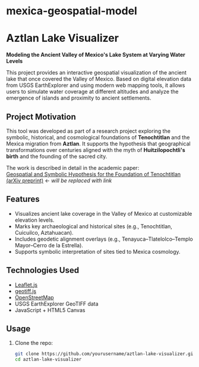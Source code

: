 # mexica-geospatial-model
# Aztlan Lake Visualizer
**Modeling the Ancient Valley of Mexico's Lake System at Varying Water Levels**

This project provides an interactive geospatial visualization of the ancient lake that once covered the Valley of Mexico. Based on digital elevation data from USGS EarthExplorer and using modern web mapping tools, it allows users to simulate water coverage at different altitudes and analyze the emergence of islands and proximity to ancient settlements.

## Project Motivation

This tool was developed as part of a research project exploring the symbolic, historical, and cosmological foundations of **Tenochtitlan** and the Mexica migration from **Aztlan**. It supports the hypothesis that geographical transformations over centuries aligned with the myth of **Huitzilopochtli's birth** and the founding of the sacred city.

The work is described in detail in the academic paper:  
[Geospatial and Symbolic Hypothesis for the Foundation of Tenochtitlan (arXiv preprint)](https://arxiv.org/abs/XXXX.XXXXX) ← *will be replaced with link*

## Features

- Visualizes ancient lake coverage in the Valley of Mexico at customizable elevation levels.
- Marks key archaeological and historical sites (e.g., Tenochtitlan, Cuicuilco, Aztahuacan).
- Includes geodetic alignment overlays (e.g., Tenayuca–Tlatelolco–Templo Mayor–Cerro de la Estrella).
- Supports symbolic interpretation of sites tied to Mexica cosmology.

## Technologies Used

- [Leaflet.js](https://leafletjs.com/)
- [geotiff.js](https://geotiffjs.github.io/)
- [OpenStreetMap](https://www.openstreetmap.org/)
- USGS EarthExplorer GeoTIFF data
- JavaScript + HTML5 Canvas

## Usage

1. Clone the repo:
   ```bash
   git clone https://github.com/yourusername/aztlan-lake-visualizer.git
   cd aztlan-lake-visualizer
